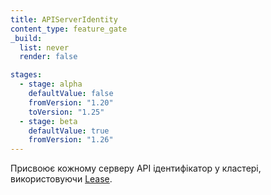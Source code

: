 ```yaml
---
title: APIServerIdentity
content_type: feature_gate
_build:
  list: never
  render: false

stages:
  - stage: alpha
    defaultValue: false
    fromVersion: "1.20"
    toVersion: "1.25"
  - stage: beta
    defaultValue: true
    fromVersion: "1.26"  
---
```

Присвоює кожному серверу API ідентифікатор у кластері, використовуючи [Lease](/uk/docs/concepts/architecture/leases).
